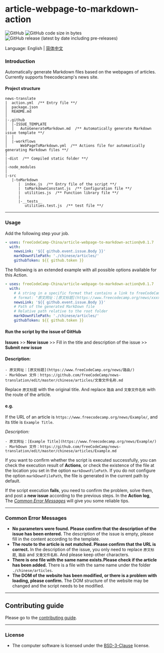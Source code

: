 # article-webpage-to-markdown-action

![GitHub](https://img.shields.io/github/license/freeCodeCamp-China/article-webpage-to-markdown-action) ![GitHub code size in bytes](https://img.shields.io/github/languages/code-size/freeCodeCamp-China/article-webpage-to-markdown-action) ![GitHub release (latest by date including pre-releases)](https://img.shields.io/github/v/release/freeCodeCamp-China/article-webpage-to-markdown-action?include_prereleases&label=release-last) 

Language: English | [简体中文](./README-zh-cn.md)

### Introduction

Automatically generate Markdown files based on the webpages of articles. Currently supports freecodecamp's news site.


#### Project structure

```
news-translate
|  action.yml  /** Entry file **/
│  package.json
│  README.md
│
|-.github
│  |-ISSUE_TEMPLATE
│  │   AutoGenerateMarkdown.md  /** Automatically generate Markdown issue template **/
│  │
│  |-workflows
│      WebPageToMarkdown.yml  /** Actions file for automatically generating Markdown files **/
│
|-dist  /** Compiled static folder **/
│
|-node_modules
│
|-src
   |-toMarkdown
      |  index.js  /** Entry file of the script **/
      |  toMarkdownConstant.js  /** Configuration file **/
      |  utilities.js  /** Function library file **/
      |
      |-__tests__
         utilities.test.js  /** test file **/
```

---

<h3 id="Usage">Usage</h3>

Add the following step your job.

```yml
- uses: freeCodeCamp-China/article-webpage-to-markdown-action@v0.1.7
  with:
    newsLink: '${{ github.event.issue.Body }}'
    markDownFilePath: './chinese/articles/'
    githubToken: ${{ github.token }}
```

The following is an extended example with all possible options available for this Action.

```yml
- uses: freeCodeCamp-China/article-webpage-to-markdown-action@v0.1.7
  with:
    # A string in a specific format that contains a link to freeCodeCamp News
    # format: "原文网址：[原文标题](https://www.freecodecamp.org/news/xxxxxxx/"
    newsLink: '${{ github.event.issue.Body }}'
    # Path of the generated MarkDown file
    # Relative path relative to the root folder
    markDownFilePath: './chinese/articles/'
    githubToken: ${{ github.token }}
```

<h4 id="submit-an-issue">Run the script by the issue of GitHub</h4>

**Issues** >> **New issue** >> Fill in the title and description of the issue >> **Submit new issue**

#### Description:
```
- 原文网址：[原文标题](https://www.freeCodeCamp.org/news/路由/)
- MarkDown 文件：https://github.com/freeCodeCamp/news-translation/edit/master/chinese/articles/文章文件名称.md
```
Replace `原文标题` with the original title. And replace `路由` and `文章文件名称` with the route of the article.

#### e.g.
If the URL of an article is `https://www.freecodecamp.org/news/Example/`, and its title is `Example Title`.

*Description:*
```
- 原文网址：[Example Title](https://www.freecodecamp.org/news/Example/)
- MarkDown 文件：https://github.com/freeCodeCamp/news-translation/edit/master/chinese/articles/Example.md
```

If you want to confirm whether the script is executed successfully, you can check the execution result of **Actions**, or check the existence of the file at the location you set in the option `markDownFilePath`. If you do not configure the option `markDownFilePath`, the file is generated in the current path by default.

If the script execution **fails**, you need to confirm the problem, solve them, and post a **new issue** according to the previous steps. In the **Action log**, The [*Common Error Messages*](#CommonErrorMessages) will give you some reliable tips. 

---

<h3 id="CommonErrorMessages">Common Error Messages</h3>

- **No parameters were found. Please confirm that the description of the issue has been entered.**
  The description of the issue is empty, please fill in the content according to the template.
- **The route to the article is not matched. Please confirm that the URL is correct.**
  In the description of the issue, you only need to replace `原文标题`, `路由` and `文章文件名称`. And please keep other characters.
- **There is one file with the same name exists.Please check if the article has been added.**
  There is a file with the same name under the folder `./chinese/articles`.
- **The DOM of the website has been modified, or there is a problem with loading, please confirm.**
  The DOM structure of the website may be changed and the script needs to be modified.

---

## Contributing guide

Please go to the [contributing guide](CONTRIBUTING.md).

---

### License

- The computer software is licensed under the [BSD-3-Clause](LICENSE) license.

